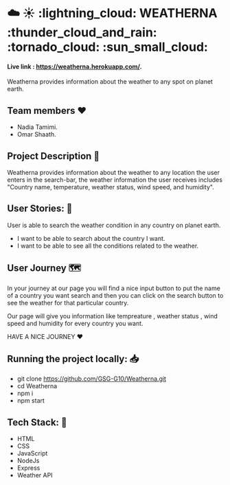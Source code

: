 # :cloud: :sunny: :lightning_cloud: WEATHERNA  :thunder_cloud_and_rain: :tornado_cloud: :sun_small_cloud:  
#### Live link : https://weatherna.herokuapp.com/.

Weatherna provides information about the weather to any spot on planet earth.

## Team members :heart: 
 * Nadia Tamimi.
 * Omar Shaath.

 ## Project Description :page_facing_up: 
 Weatherna provides information about the weather to any location the user enters in the search-bar, the weather information the user receives includes "Country name, temperature, weather status, wind speed, and humidity". 


## User Stories: :closed_book: 
User is able to search the weather condition in any country on planet earth.

 * I want to be able to search about the country I want.
 * I want to be able to see all the conditions related to the weather.


## User Journey :world_map: 

In your journey at our page you will find a nice input button to put the name of a country you want search and then you can click on the search button to see the weather for that particular country.

Our page will give you information like  tempreature , weather status , wind speed and humidity for every country you want.

HAVE A NICE JOURNEY :hearts: 

## Running the project locally: :inbox_tray: 

- git clone https://github.com/GSG-G10/Weatherna.git
- cd Weatherna
- npm i
- npm start


## Tech Stack: :page_with_curl: 

- HTML
- CSS
- JavaScript
- NodeJs
- Express
- Weather API